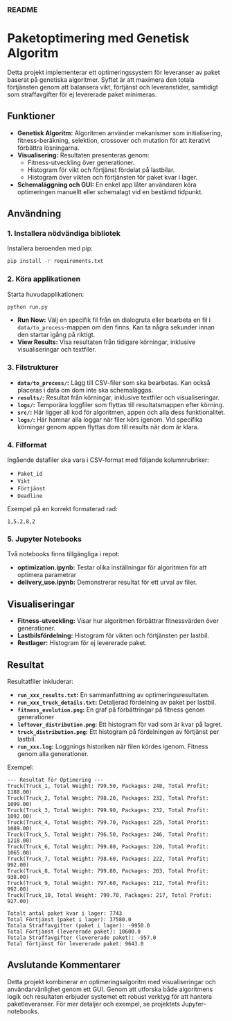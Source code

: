 ### README

# Paketoptimering med Genetisk Algoritm

Detta projekt implementerar ett optimeringssystem för leveranser av paket baserat på genetiska algoritmer. Syftet är att maximera den totala förtjänsten genom att balansera vikt, förtjänst och leveranstider, samtidigt som straffavgifter för ej levererade paket minimeras.

## Funktioner
- **Genetisk Algoritm:** Algoritmen använder mekanismer som initialisering, fitness-beräkning, selektion, crossover och mutation för att iterativt förbättra lösningarna.
- **Visualisering:** Resultaten presenteras genom:
  - Fitness-utveckling över generationer.
  - Histogram för vikt och förtjänst fördelat på lastbilar.
  - Histogram över vikten och förtjänsten för paket kvar i lager.
- **Schemaläggning och GUI:** En enkel app låter användaren köra optimeringen manuellt eller schemalagt vid en bestämd tidpunkt.

## Användning

### 1. **Installera nödvändiga bibliotek**
Installera beroenden med pip:
```bash
pip install -r requirements.txt
```

### 2. **Köra applikationen**
Starta huvudapplikationen:
```bash
python run.py
```

- **Run Now:** Välj en specifik fil från en dialogruta eller bearbeta en fil i `data/to_process`-mappen om den finns. Kan ta några sekunder innan den startar igång på riktigt.
- **View Results:** Visa resultaten från tidigare körningar, inklusive visualiseringar och textfiler.

### 3. **Filstrukturer**
- **`data/to_process/`:** Lägg till CSV-filer som ska bearbetas. Kan också placeras i data om dom inte ska schemaläggas.
- **`results/`:** Resultat från körningar, inklusive textfiler och visualiseringar.
- **`logs/`:** Temporära loggfiler som flyttas till resultatsmappen efter körning.
- **`src/`:** Här ligger all kod för algoritmen, appen och alla dess funktionalitet.
- **`logs/`:** Här hamnar alla loggar när filer körs igenom. Vid specifika körningar genom appen flyttas dom till results när dom är klara.

### 4. **Filformat**
Ingående datafiler ska vara i CSV-format med följande kolumnrubriker:
- `Paket_id`
- `Vikt`
- `Förtjänst`
- `Deadline`

Exempel på en korrekt formaterad rad:
```
1,5.2,8,2
```

### 5. **Jupyter Notebooks**
Två notebooks finns tillgängliga i repot:
- **optimization.ipynb:** Testar olika inställningar för algoritmen för att optimera parametrar
- **delivery_use.ipynb:** Demonstrerar resultat för ett urval av filer.

## Visualiseringar
- **Fitness-utveckling:** Visar hur algoritmen förbättrar fitnessvärden över generationer.
- **Lastbilsfördelning:** Histogram för vikten och förtjänsten per lastbil.
- **Restlager:** Histogram för ej levererade paket.

## Resultat
Resultatfiler inkluderar:
- **`run_xxx_results.txt`:** En sammanfattning av optimeringsresultaten.
- **`run_xxx_truck_details.txt`:** Detaljerad fördelning av paket per lastbil.
- **`fitness_evolution.png`:** En graf på förbättringar på fitness genom generationer
- **`leftover_distribution.png`:** Ett histogram för vad som är kvar på lagret.
- **`truck_distribution.png`:** Ett histogram på fördelningen av förtjänst per lastbil.
- **`run_xxx.log`:** Loggnings historiken när filen kördes igenom. Fitness genom alla generationer.

Exempel:
```
--- Resultat för Optimering ---
Truck(Truck_1, Total Weight: 799.50, Packages: 248, Total Profit: 1188.00)
Truck(Truck_2, Total Weight: 798.20, Packages: 232, Total Profit: 1099.00)
Truck(Truck_3, Total Weight: 799.90, Packages: 232, Total Profit: 1092.00)
Truck(Truck_4, Total Weight: 799.70, Packages: 225, Total Profit: 1089.00)
Truck(Truck_5, Total Weight: 796.50, Packages: 246, Total Profit: 1218.00)
Truck(Truck_6, Total Weight: 799.80, Packages: 220, Total Profit: 1065.00)
Truck(Truck_7, Total Weight: 798.60, Packages: 222, Total Profit: 992.00)
Truck(Truck_8, Total Weight: 799.80, Packages: 203, Total Profit: 938.00)
Truck(Truck_9, Total Weight: 797.60, Packages: 212, Total Profit: 992.00)
Truck(Truck_10, Total Weight: 799.70, Packages: 217, Total Profit: 927.00)

Totalt antal paket kvar i lager: 7743
Total Förtjänst (paket i lager): 37580.0
Totala Straffavgifter (paket i lager): -9950.0
Total Förtjänst (levererade paket): 10600.0
Totala Straffavgifter (levererade paket): -957.0
Total förtjänst för levererade paket: 9643.0
```

## Avslutande Kommentarer
Detta projekt kombinerar en optimeringsalgoritm med visualiseringar och användarvänlighet genom ett GUI. Genom att utforska både algoritmens logik och resultaten erbjuder systemet ett robust verktyg för att hantera paketleveranser. För mer detaljer och exempel, se projektets Jupyter-notebooks.